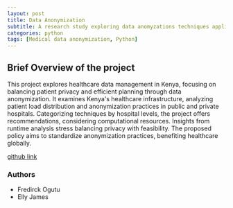```yaml
---
layout: post
title: Data Anonymization
subtitle: A research study exploring data anomyzations techniques applicable to medical health data in Kenya
categories: python
tags: [Medical data anonymization, Python]
---
```


## Brief Overview of the project

This project explores healthcare data management in Kenya, focusing on balancing patient privacy and efficient planning through data anonymization. It examines Kenya's healthcare infrastructure, analyzing patient load distribution and anonymization practices in public and private hospitals. Categorizing techniques by hospital levels, the project offers recommendations, considering computational resources. Insights from runtime analysis stress balancing privacy with feasibility. The proposed policy aims to standardize anonymization practices, benefiting healthcare globally.

[github link](https://github.com/fiveace-Merill/data-anonymization)

### Authors
- Fredirck Ogutu
- Elly James